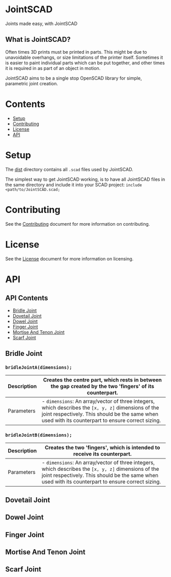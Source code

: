 # JointSCAD
Joints made easy, with JointSCAD

## What is JointSCAD?
Often times 3D prints must be printed in parts. This might be due to unavoidable overhangs, or size limitations of the printer itself. Sometimes it is easier to paint individual parts which can be put together, and other times it is required in as part of an object in motion.

JointSCAD aims to be a single stop OpenSCAD library for simple, parametric joint creation.

# Contents
- [Setup](#setup)
- [Contributing](#contributing)
- [License](#license)
- [API](#api)

# Setup
The [dist](../../tree/master/dist) directory contains all `.scad` files used by JointSCAD. 

The simplest way to get JointSCAD working, is to have all JointSCAD files in the same directory and include it into your SCAD project: 
`include <path/to/JointSCAD.scad;`

# Contributing
See the [Contributing](../master/CONTRIBUTING.md) document for more information on contributing.

# License
See the [License](../master/LICENSE) document for more information on licensing.

# API
## API Contents
- [Bridle Joint](#bridle)
- [Dovetail Joint](#dovetail)
- [Dowel Joint](#dowel)
- [Finger Joint](#finger)
- [Mortise And Tenon Joint](#mortise)
- [Scarf Joint](#scarf)

## Bridle Joint

### `bridleJointA(dimensions);`

| Description | Creates the centre part, which rests in between the gap created by the two 'fingers' of its counterpart. |
|---|---|
| Parameters 	| - `dimensions`: An array/vector of three integers, which describes the `[x, y, z]` dimensions of the joint respectively. This should be the same when used with its counterpart to ensure correct sizing. |

### `bridleJointB(dimensions);`

| Description | Creates the two 'fingers', which is intended to receive its counterpart. |
|---|---|
| Parameters 	| - `dimensions`: An array/vector of three integers, which describes the `[x, y, z]` dimensions of the joint respectively. This should be the same when used with its counterpart to ensure correct sizing. |

## Dovetail Joint
## Dowel Joint
## Finger Joint
## Mortise And Tenon Joint
## Scarf Joint

